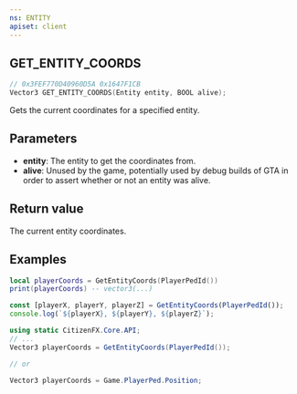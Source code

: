 ```yaml
---
ns: ENTITY
apiset: client
---
```

## GET_ENTITY_COORDS

```c
// 0x3FEF770D40960D5A 0x1647F1CB
Vector3 GET_ENTITY_COORDS(Entity entity, BOOL alive);
```

Gets the current coordinates for a specified entity.

## Parameters
* **entity**: The entity to get the coordinates from.
* **alive**: Unused by the game, potentially used by debug builds of GTA in order to assert whether or not an entity was alive.

## Return value
The current entity coordinates.

## Examples
```lua
local playerCoords = GetEntityCoords(PlayerPedId())
print(playerCoords) -- vector3(...)
```

```js
const [playerX, playerY, playerZ] = GetEntityCoords(PlayerPedId());
console.log(`${playerX}, ${playerY}, ${playerZ}`);
```

```cs
using static CitizenFX.Core.API;
// ...
Vector3 playerCoords = GetEntityCoords(PlayerPedId());

// or

Vector3 playerCoords = Game.PlayerPed.Position;
```
